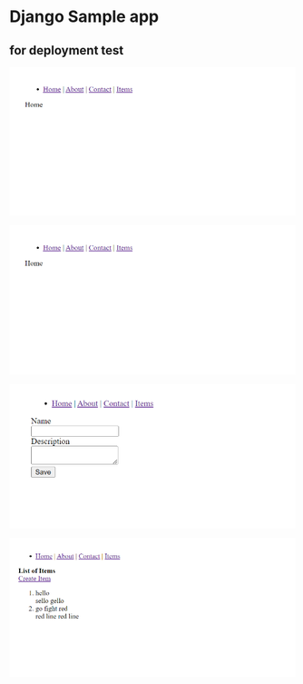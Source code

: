 # Django Sample app 
## for deployment test

![home page](https://github.com/github-eakmsa/django-app-sample/blob/main/home.png)

![about page](https://github.com/github-eakmsa/django-app-sample/blob/main/about.png)

![create page](https://github.com/github-eakmsa/django-app-sample/blob/main/item-create.png)

![list page](https://github.com/github-eakmsa/django-app-sample/blob/main/item-list.png)
